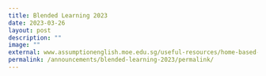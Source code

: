 ```yaml
---
title: Blended Learning 2023
date: 2023-03-26
layout: post
description: ""
image: ""
external: www.assumptionenglish.moe.edu.sg/useful-resources/home-based-learning-hbl/
permalink: /announcements/blended-learning-2023/permalink/
---
```







